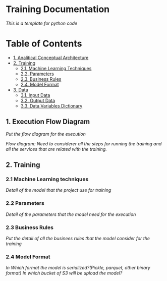 # Training Documentation

*This is a template for python code*

# Table of Contents

* [1. Analitical Conceptual Architecture](1-Analitical-Conceptual-Architecture)
* [2. Training]()
  * [2.1. Machine Learning Techniques]()
  * [2.2. Parameters]()
  * [2.3. Business Rules]()
  * [2.4. Model Format]()
* [3. Data]()
  * [3.1. Input Data]()
  * [3.2. Output Data]()
  * [3.3. Data Variables Dictionary]()

## 1. Execution Flow Diagram
*Put the flow diagram for the execution*

*Flow diagram: Need to considerer all the steps for running the training and all the services that are related with the training.*

## 2. Training

### 2.1 Machine Learning techniques
*Detail of the model that the project use for training*

### 2.2 Parameters
*Detail of the parameters that the model need for the execution*

### 2.3 Business Rules
*Put the detail of all the businees rules that the model consider for the training*

### 2.4 Model Format
*In Which format the model is serialized?(Pickle, parquet, other binary format)*
*In which bucket of S3 will be upload the model?*
